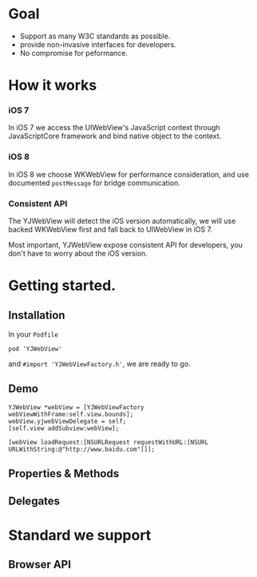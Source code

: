 # Goal

* Support as many W3C standards as possible.
* provide non-invasive interfaces for developers.
* No compromise for peformance.

# How it works

### iOS 7

In iOS 7 we access the UIWebView's JavaScript context through JavaScriptCore framework and bind native object to the context. 

### iOS 8

In iOS 8 we choose WKWebView for performance consideration, and use documented `postMessage` for bridge communication.

### Consistent API

The YJWebView will detect the iOS version automatically, we will use backed WKWebView first and fall back to UIWebView in iOS 7.

Most important, YJWebView expose consistent API for developers, you don't have to worry about the iOS version.


# Getting started.

## Installation

In your `Podfile`

```
pod 'YJWebView'
```

and `#import 'YJWebViewFactory.h'`, we are ready to go.

## Demo

```
YJWebView *webView = [YJWebViewFactory webViewWithFrame:self.view.bounds];
webView.yjwebViewDelegate = self;
[self.view addSubview:webView];
    
[webView loadRequest:[NSURLRequest requestWithURL:[NSURL URLWithString:@"http://www.baidu.com"]]];
```

## Properties & Methods

## Delegates

# Standard we support

## Browser API

